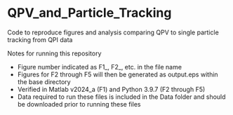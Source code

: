 # QPV_and_Particle_Tracking
Code to reproduce figures and analysis comparing QPV to single particle tracking from QPI data

Notes for running this repository
- Figure number indicated as F1_, F2_, etc. in the file name
- Figures for F2 through F5 will then be generated as output.eps within the base directory
- Verified in Matlab v2024_a (F1) and Python 3.9.7 (F2 through F5)
- Data required to run these files is included in the Data folder and should be downloaded prior to running these files
